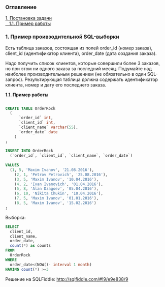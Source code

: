 <h3>Оглавление</h3>
<a href="#one">1. Постановка задачи</a><br>
<a href="#two">&nbsp;&nbsp;&nbsp;1.1. Пример работы</a><br>


<h3 id="one">1. Пример проивзодительной SQL-выборки </h3>
<p>Есть таблица заказов, состоящая из полей order_id (номер заказа), client_id (идентификатор клиента), order_date (дата создания заказа). </p>

<p>Надо получить список клиентов, которые совершили более 3 заказов, но при этом ни одного заказа за последний месяц. Подумайте над наиболее производительным решением (не обязательно в один SQL-запрос). Результирующая таблица должна содержать идентификатор клиента, номер и дату его последнего заказа. </p>

<b id="two">1.1. Пример работы</b> <br>
<p></p>

```sql

CREATE TABLE OrderRock
  (
      `order_id` int, 
      `client_id` int, 
      `client_name` varchar(55),
      `order_date` date
    )
;
  
INSERT INTO OrderRock
  (`order_id`, `client_id`, `client_name`, `order_date`)
    
VALUES
  (1, 5, 'Maxim Ivanov', '21.08.2016'),
    (2, 1, 'Petrov Petrovich', '25.08.2016'),
    (3, 5, 'Maxim Ivanov', '10.04.2016'),
    (4, 2, 'Ivan Ivanovich', '01.04.2016'),
    (5, 8, 'Alan Dzagoev', '05.04.2016'),
    (6, 10, 'Nikita Chukin', '10.04.2016'),
    (7, 5, 'Maxim Ivanov', '01.01.2016'),
    (8, 5, 'Maxim Ivanov', '15.02.2016')    
;
```

Выборка:

```sql
SELECT
  client_id,
  client_name,
  order_date,
  count(*) as counts
FROM
  OrderRock
WHERE
  order_date<(NOW()- interval 1 month)
HAVING count(*) >=3
```

Решение на SQLFiddle: http://sqlfiddle.com/#!9/e9e838/9